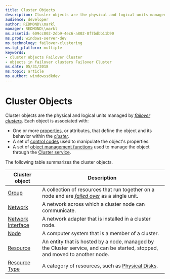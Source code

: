 ```yaml
---
title: Cluster Objects
description: Cluster objects are the physical and logical units managed by failover clusters.
audience: developer
author: REDMOND\\markl
manager: REDMOND\\markl
ms.assetid: 609cc002-2db9-4ec6-a802-8f7bdbb11b90
ms.prod: windows-server-dev
ms.technology: failover-clustering
ms.tgt_platform: multiple
keywords:
- cluster objects Failover Cluster
- objects in failover clusters Failover Cluster
ms.date: 05/31/2018
ms.topic: article
ms.author: windowssdkdev
---
```


# Cluster Objects

Cluster objects are the physical and logical units managed by [*failover clusters*](f-gly.md#mscs-failover-cluster-gly). Each object is associated with:

-   One or more [properties](cluster-object-properties.md), or attributes, that define the object and its behavior within the [*cluster*](c-gly.md#-wolf-cluster-gly).
-   A set of [control codes](control-codes.md) used to manipulate the object's properties.
-   A set of [object management functions](cluster-object-management-functions.md) used to manage the object through the [Cluster service](cluster-service.md).

The following table summarizes the cluster objects.



| Cluster object                              | Description                                                                                                                   |
|---------------------------------------------|-------------------------------------------------------------------------------------------------------------------------------|
| [Group](groups.md)                         | A collection of resources that run together on a node and are [*failed over*](f-gly.md#-wolf-failover-gly) as a single unit. |
| [Network](networks.md)                     | A network across which a cluster node can communicate.                                                                        |
| [Network Interface](network-interfaces.md) | A network adapter that is installed in a cluster node.                                                                        |
| [Node](nodes.md)                           | A computer system that is a member of a cluster.                                                                              |
| [Resource](resources.md)                   | An entity that is hosted by a node, managed by the Cluster service, and can be started, stopped, and moved to another node.   |
| [Resource Type](resource-types.md)         | A category of resources, such as [Physical Disks](physical-disk.md).                                                         |



 

 

 




